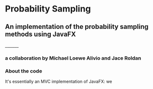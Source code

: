 <h1> Probability Sampling </h1>

<h2>An implementation of the probability sampling methods using JavaFX</h2>
_______
<h3> a collaboration by Michael Loewe Alivio and Jace Roldan </h3>

<h3>About the code </h3>

It's essentially an MVC implementation of JavaFX: we
